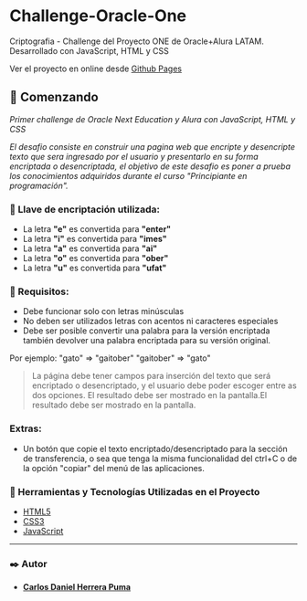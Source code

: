 # Challenge-Oracle-One
Criptografia - Challenge del Proyecto ONE de Oracle+Alura LATAM. Desarrollado con JavaScript, HTML y CSS

Ver el proyecto en online desde [Github Pages](https://github.com/daniel981614/Challenge-Oracle-One/)

## :rocket: Comenzando

_Primer challenge de Oracle Next Education y Alura con JavaScript, HTML y CSS_

_El desafio consiste en construir una pagina web que encripte y desencripte texto que sera ingresado por el usuario y presentarlo en su forma encriptada o desencriptada, el objetivo de este desafio es poner a prueba los conocimientos adquiridos durante el curso "Principiante en programación"._

### :closed_lock_with_key: Llave de encriptación utilizada:

- La letra **"e"** es convertida para **"enter"**
- La letra **"i"** es convertida para **"imes"**
- La letra **"a"** es convertida para **"ai"**
- La letra **"o"** es convertida para **"ober"**
- La letra **"u"** es convertida para **"ufat"**

### :pushpin: Requisitos:
- Debe funcionar solo con letras minúsculas
- No deben ser utilizados letras con acentos ni caracteres especiales
- Debe ser posible convertir una palabra para la versión encriptada también devolver una palabra encriptada para su versión original.

Por ejemplo:
"gato" => "gaitober"
"gaitober" => "gato"

> La página debe tener campos para inserción del texto que será encriptado o desencriptado, y el usuario debe poder escoger entre as dos opciones.
El resultado debe ser mostrado en la pantalla.El resultado debe ser mostrado en la pantalla.

### Extras:
- Un botón que copie el texto encriptado/desencriptado para la sección de transferencia, o sea que tenga la misma funcionalidad del ctrl+C o de la opción "copiar" del menú de las aplicaciones.

### :wrench: Herramientas y Tecnologías Utilizadas en el Proyecto

- [HTML5](https://developer.mozilla.org/es/docs/Glossary/HTML5)
- [CSS3](https://developer.mozilla.org/es/docs/Web/CSS)
- [JavaScript](https://developer.mozilla.org/es/docs/Learn/JavaScript/First_steps/What_is_JavaScript)
------------

### :black_nib: Autor

- **[Carlos Daniel Herrera Puma](https://www.linkedin.com/in/carlos-daniel-herrera-puma/)**


